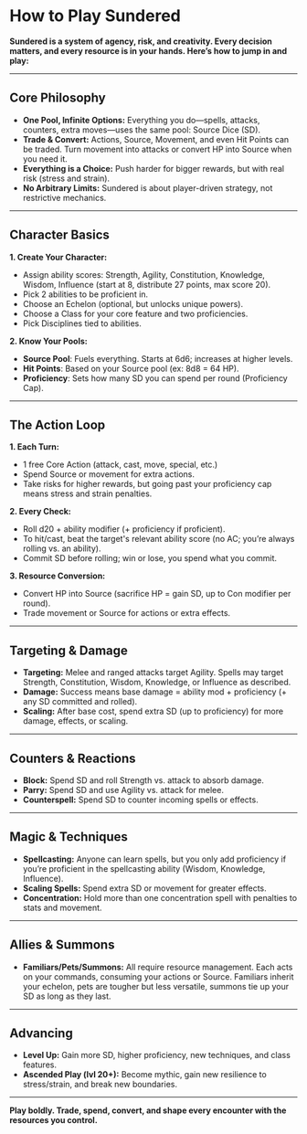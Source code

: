 # How to Play Sundered

**Sundered is a system of agency, risk, and creativity. Every decision matters, and every resource is in your hands. Here’s how to jump in and play:**

---

## Core Philosophy

- **One Pool, Infinite Options:** Everything you do—spells, attacks, counters, extra moves—uses the same pool: Source Dice (SD).
- **Trade & Convert:** Actions, Source, Movement, and even Hit Points can be traded. Turn movement into attacks or convert HP into Source when you need it.
- **Everything is a Choice:** Push harder for bigger rewards, but with real risk (stress and strain).
- **No Arbitrary Limits:** Sundered is about player-driven strategy, not restrictive mechanics.

---

## Character Basics

**1. Create Your Character:**
- Assign ability scores: Strength, Agility, Constitution, Knowledge, Wisdom, Influence (start at 8, distribute 27 points, max score 20).
- Pick 2 abilities to be proficient in.
- Choose an Echelon (optional, but unlocks unique powers).
- Choose a Class for your core feature and two proficiencies.
- Pick Disciplines tied to abilities.

**2. Know Your Pools:**
- **Source Pool**: Fuels everything. Starts at 6d6; increases at higher levels.
- **Hit Points**: Based on your Source pool (ex: 8d8 = 64 HP).
- **Proficiency**: Sets how many SD you can spend per round (Proficiency Cap).

---

## The Action Loop

**1. Each Turn:**
- 1 free Core Action (attack, cast, move, special, etc.)
- Spend Source or movement for extra actions.
- Take risks for higher rewards, but going past your proficiency cap means stress and strain penalties.

**2. Every Check:**
- Roll d20 + ability modifier (+ proficiency if proficient).
- To hit/cast, beat the target's relevant ability score (no AC; you’re always rolling vs. an ability).
- Commit SD before rolling; win or lose, you spend what you commit.

**3. Resource Conversion:**
- Convert HP into Source (sacrifice HP = gain SD, up to Con modifier per round).
- Trade movement or Source for actions or extra effects.

---

## Targeting & Damage

- **Targeting:** Melee and ranged attacks target Agility. Spells may target Strength, Constitution, Wisdom, Knowledge, or Influence as described.
- **Damage:** Success means base damage = ability mod + proficiency (+ any SD committed and rolled).
- **Scaling:** After base cost, spend extra SD (up to proficiency) for more damage, effects, or scaling.

---

## Counters & Reactions

- **Block:** Spend SD and roll Strength vs. attack to absorb damage.
- **Parry:** Spend SD and use Agility vs. attack for melee.
- **Counterspell:** Spend SD to counter incoming spells or effects.

---

## Magic & Techniques

- **Spellcasting:** Anyone can learn spells, but you only add proficiency if you’re proficient in the spellcasting ability (Wisdom, Knowledge, Influence).
- **Scaling Spells:** Spend extra SD or movement for greater effects.
- **Concentration:** Hold more than one concentration spell with penalties to stats and movement.

---

## Allies & Summons

- **Familiars/Pets/Summons:** All require resource management. Each acts on your commands, consuming your actions or Source. Familiars inherit your echelon, pets are tougher but less versatile, summons tie up your SD as long as they last.

---

## Advancing

- **Level Up:** Gain more SD, higher proficiency, new techniques, and class features.
- **Ascended Play (lvl 20+):** Become mythic, gain new resilience to stress/strain, and break new boundaries.

---

**Play boldly. Trade, spend, convert, and shape every encounter with the resources you control.**
